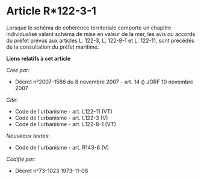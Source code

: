 # Article R*122-3-1

Lorsque le schéma de cohérence territoriale comporte un chapitre individualisé valant schéma de mise en valeur de la mer, les
avis ou accords du préfet prévus aux articles L. 122-3, L. 122-8-1 et L. 122-11, sont précédés de la consultation du préfet
maritime.

**Liens relatifs à cet article**

_Créé par_:

  - Décret n°2007-1586 du 8 novembre 2007 - art. 14 () JORF 10 novembre 2007

_Cite_:

  - Code de l'urbanisme - art. L122-11 (VT)
  - Code de l'urbanisme - art. L122-3 (V)
  - Code de l'urbanisme - art. L122-8-1 (VT)

_Nouveaux textes_:

  - Code de l'urbanisme - art. R143-6 (V)

_Codifié par_:

  - Décret n°73-1023 1973-11-08
